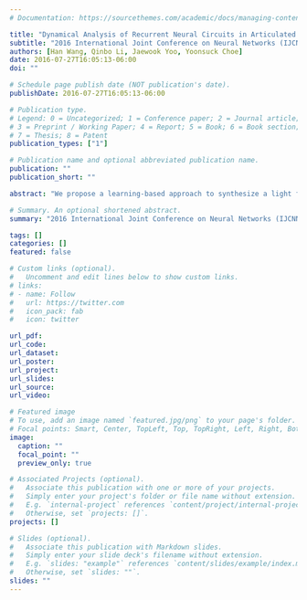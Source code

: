 ```yaml
---
# Documentation: https://sourcethemes.com/academic/docs/managing-content/

title: "Dynamical Analysis of Recurrent Neural Circuits in Articulated Limb Controllers for Tool Use"
subtitle: "2016 International Joint Conference on Neural Networks (IJCNN)"
authors: [Han Wang, Qinbo Li, Jaewook Yoo, Yoonsuck Choe]
date: 2016-07-27T16:05:13-06:00
doi: ""

# Schedule page publish date (NOT publication's date).
publishDate: 2016-07-27T16:05:13-06:00

# Publication type.
# Legend: 0 = Uncategorized; 1 = Conference paper; 2 = Journal article;
# 3 = Preprint / Working Paper; 4 = Report; 5 = Book; 6 = Book section;
# 7 = Thesis; 8 = Patent
publication_types: ["1"]

# Publication name and optional abbreviated publication name.
publication: ""
publication_short: ""

abstract: "We propose a learning-based approach to synthesize a light field with a small baseline from a single image. We synthesize the novel view images by first using a convolutional neural network (CNN) to promote the input image into a layered representation of the scene. We extend the multiplane image (MPI) representation by allowing the disparity of the layers to be inferred from the input image. We show that, compared to the original MPI representation, our representation models the scenes more accurately. Moreover, we propose to handle the visible and occluded regions separately through two parallel networks. The synthesized images using these two networks are then combined through a soft visibility mask to generate the final results. To effectively train the networks, we introduce a large-scale light field dataset of over 2,000 unique scenes containing a wide range of objects. We demonstrate that our approach synthesizes high-quality light fields on a variety of scenes, better than the state-of-the-art methods."

# Summary. An optional shortened abstract.
summary: "2016 International Joint Conference on Neural Networks (IJCNN)"

tags: []
categories: []
featured: false

# Custom links (optional).
#   Uncomment and edit lines below to show custom links.
# links:
# - name: Follow
#   url: https://twitter.com
#   icon_pack: fab
#   icon: twitter

url_pdf:
url_code:
url_dataset:
url_poster:
url_project:
url_slides:
url_source:
url_video:

# Featured image
# To use, add an image named `featured.jpg/png` to your page's folder. 
# Focal points: Smart, Center, TopLeft, Top, TopRight, Left, Right, BottomLeft, Bottom, BottomRight.
image:
  caption: ""
  focal_point: ""
  preview_only: true

# Associated Projects (optional).
#   Associate this publication with one or more of your projects.
#   Simply enter your project's folder or file name without extension.
#   E.g. `internal-project` references `content/project/internal-project/index.md`.
#   Otherwise, set `projects: []`.
projects: []

# Slides (optional).
#   Associate this publication with Markdown slides.
#   Simply enter your slide deck's filename without extension.
#   E.g. `slides: "example"` references `content/slides/example/index.md`.
#   Otherwise, set `slides: ""`.
slides: ""
---
```

